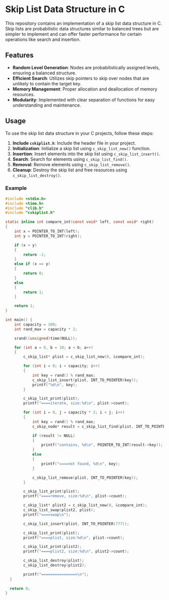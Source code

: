 # Skip List Data Structure in C

This repository contains an implementation of a skip list data structure in C. Skip lists are probabilistic data structures similar to balanced trees but are simpler to implement and can offer faster performance for certain operations like search and insertion.

## Features

- **Random Level Generation**: Nodes are probabilistically assigned levels, ensuring a balanced structure.
- **Efficient Search**: Utilizes skip pointers to skip over nodes that are unlikely to contain the target key.
- **Memory Management**: Proper allocation and deallocation of memory resources.
- **Modularity**: Implemented with clear separation of functions for easy understanding and maintenance.

## Usage

To use the skip list data structure in your C projects, follow these steps:

1. **Include `cskiplist.h`**: Include the header file in your project.
2. **Initialization**: Initialize a skip list using `c_skip_list_new()` function.
3. **Insertion**: Insert elements into the skip list using `c_skip_list_insert()`.
4. **Search**: Search for elements using `c_skip_list_find()`.
5. **Removal**: Remove elements using `c_skip_list_remove()`.
6. **Cleanup**: Destroy the skip list and free resources using `c_skip_list_destroy()`.

### Example

```c
#include <stdio.h>
#include <time.h>
#include "clib.h"
#include "cskiplist.h"

static inline int compare_int(const void* left, const void* right)
{
	int x = POINTER_TO_INT(left);
	int y = POINTER_TO_INT(right);

	if (x < y)
	{
		return -1;
	}
	else if (x == y)
	{
		return 0;
	}
	else
	{
		return 1;
	}

	return 1;
}

int main() {
    int capacity = 100;
	int rand_max = capacity * 2;

	srand((unsigned)time(NULL));

	for (int a = 0, b = 10; a < b; a++)
	{
		c_skip_list* plist = c_skip_list_new(0, &compare_int);

		for (int i = 0; i < capacity; i++)
		{
			int key = rand() % rand_max;
			c_skip_list_insert(plist, INT_TO_POINTER(key));
			printf("%d\n", key);
		}

		c_skip_list_print(plist);
		printf("====iterate, size:%d\n", plist->count);

		for (int i = 0, j = capacity * 2; i < j; i++)
		{
			int key = rand() % rand_max;
			c_skip_node* result = c_skip_list_find(plist, INT_TO_POINTER(key));

			if (result != NULL)
			{
				printf("contains, %d\n", POINTER_TO_INT(result->key));
			}
			else
			{
				printf("====not found, %d\n", key);
			}

			c_skip_list_remove(plist, INT_TO_POINTER(key));
		}

		c_skip_list_print(plist);
		printf("====remove, size:%d\n", plist->count);

		c_skip_list* plist2 = c_skip_list_new(0, &compare_int);
		c_skip_list_swap(plist2, plist);
		printf("====swap\n");

		c_skip_list_insert(plist, INT_TO_POINTER(777));

		c_skip_list_print(plist);
		printf("====plist, size:%d\n", plist->count);

		c_skip_list_print(plist2);
		printf("====plist2, size:%d\n", plist2->count);

		c_skip_list_destroy(plist);
		c_skip_list_destroy(plist2);

		printf("================\n");
  }
	
  return 0;
}
